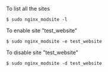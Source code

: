 To list all the sites

````
$ sudo nginx_modsite -l
````
To enable site "test_website"

````
$ sudo nginx_modsite -e test_website
````
To disable site "test_website"
````
$ sudo nginx_modsite -d test_website
````
